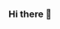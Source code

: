 ### Hi there 👋

<!--
**GusVF/GusVF** is a ✨ _special_ ✨ repository because its `README.md` (this file) appears on your GitHub profile.

<a href="[https://www.linkedin.com/in/luiz-gustavo-ferreira-gusferreira/]"><img alt="LinkedIn" src="https://img.shields.io/badge/LinkedIn-0077B5?style=for-the-badge&logo=linkedin&logoColor=white" /></a>
 
Here are some ideas to get you started:

- 🔭 I’m currently studying full stack web development course at Tryb
- 👯 I’m looking to collaborate on ...
- 🤔 I’m looking for help with ...
- 💬 Ask me about ...
- 📫 How to reach me: ...
- 😄 Pronouns: ...
- ⚡ Fun fact: ...
-->
